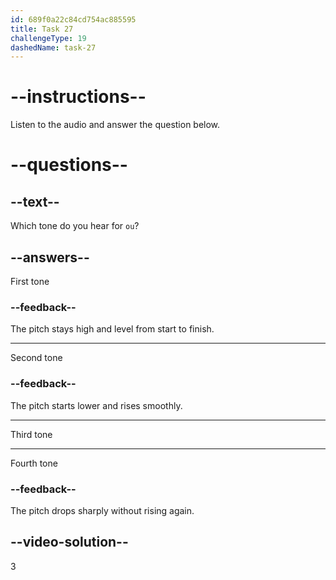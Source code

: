 ```yaml
---
id: 689f0a22c84cd754ac885595
title: Task 27
challengeType: 19
dashedName: task-27
---
```


<!-- (Audio) A: ǒu -->

# --instructions--

Listen to the audio and answer the question below.

# --questions--

## --text--

Which tone do you hear for `ou`?

## --answers--

First tone

### --feedback--

The pitch stays high and level from start to finish.

---

Second tone

### --feedback--

The pitch starts lower and rises smoothly.

---

Third tone

---

Fourth tone

### --feedback--

The pitch drops sharply without rising again.

## --video-solution--

3
